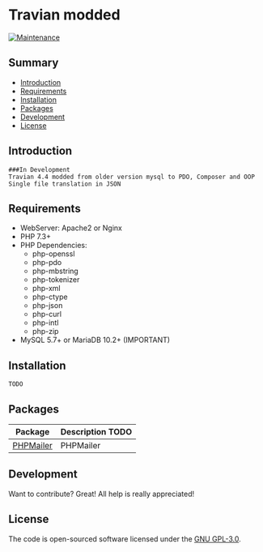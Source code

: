 # Travian modded

[![Maintenance](https://img.shields.io/badge/Maintained%3F-yes-green.svg)]()

## Summary

 - [Introduction](#introduction)
 - [Requirements](#requirements)
 - [Installation](#installation)
 - [Packages](#packages)
 - [Development](#development)
 - [License](#license)

## Introduction
	###In Development
	Travian 4.4 modded from older version mysql to PDO, Composer and OOP
    Single file translation in JSON

## Requirements
 - WebServer: Apache2 or Nginx
 - PHP 7.3+
 - PHP Dependencies:
	 - php-openssl
	 - php-pdo
	 - php-mbstring
	 - php-tokenizer
	 - php-xml
	 - php-ctype
	 - php-json
	 - php-curl
	 - php-intl
	 - php-zip
 - MySQL 5.7+ or MariaDB 10.2+ (IMPORTANT)

## Installation
	TODO

## Packages

|Package|Description TODO|
|--|--|
| [PHPMailer](https://github.com/phpmailer/phpmailer) | PHPMailer |

## Development
Want to contribute? Great! All help is really appreciated!

## License
The code is open-sourced software licensed under the [GNU GPL-3.0](/LICENSE).

